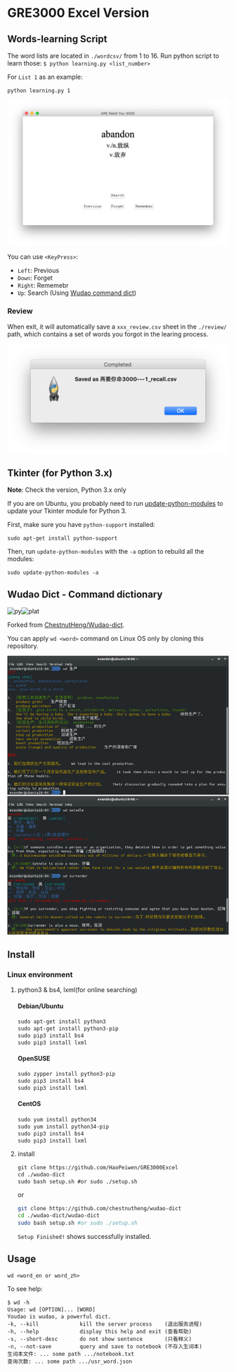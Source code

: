 # GRE3000 Excel Version

## Words-learning Script

The word lists are located in `./wordcsv/` from 1 to 16. Run python script to learn those: `$ python learning.py <list_number>`

For `List 1` as an example: 

    python learning.py 1

![learning-demo](https://raw.githubusercontent.com/HaoPeiwen/GRE3000Excel/master/demoimg/demo.png)

You can use `<KeyPress>`: 

- `Left`: Previous
- `Down`: Forget
- `Right`: Rememebr
- `Up`: Search (Using [Wudao command dict](https://github.com/ChestnutHeng/Wudao-dict))

### Review
When exit, it will automatically save a `xxx_review.csv` sheet in the `./review/` path, which contains a set of words you forgot in the learing process.

![save-demo](https://raw.githubusercontent.com/HaoPeiwen/GRE3000Excel/master/demoimg/savedemo.png)

## Tkinter (for Python 3.x)

**Note**: Check the version, Python 3.x only

If you are on Ubuntu, you probably need to run [update-python-modules](http://manpages.ubuntu.com/manpages/trusty/en/man8/update-python-modules.8.html) to update your Tkinter module for Python 3.

First, make sure you have `python-support` installed:

    sudo apt-get install python-support
Then, run `update-python-modules` with the `-a` option to rebuild all the modules:

    sudo update-python-modules -a

## Wudao Dict - Command dictionary

![py](https://img.shields.io/badge/python-3.4.5-green.svg?style=plastic)![plat](https://img.shields.io/badge/platform-Ubuntu/CentOS/Debian-green.svg?style=plastic)

Forked from [ChestnutHeng/Wudao-dict](https://github.com/ChestnutHeng/Wudao-dict).

You can apply `wd <word>` command on Linux OS only by cloning this repository.

![Zh_En Demo](https://raw.githubusercontent.com/HaoPeiwen/GRE3000Excel/master/demoimg/wudao1.png)
![En_Zh Demo](https://raw.githubusercontent.com/HaoPeiwen/GRE3000Excel/master/demoimg/wudao2.png)

## Install
### Linux environment

1. python3 & bs4, lxml(for online searching)
    #### Debian/Ubuntu
    ```
    sudo apt-get install python3
    sudo apt-get install python3-pip
    sudo pip3 install bs4
    sudo pip3 install lxml
    ```
 
    #### OpenSUSE
    ```
    sudo zypper install python3-pip
    sudo pip3 install bs4
    sudo pip3 install lxml
    ```
    #### CentOS
    ```
    sudo yum install python34
    sudo yum install python34-pip
    sudo pip3 install bs4
    sudo pip3 install lxml
    ```

2.  install

    ```
    git clone https://github.com/HaoPeiwen/GRE3000Excel
    cd ./wudao-dict
    sudo bash setup.sh #or sudo ./setup.sh
    ```
    
    or
    
    ```sh
    git clone https://github.com/chestnutheng/wudao-dict
    cd ./wudao-dict/wudao-dict
    sudo bash setup.sh #or sudo ./setup.sh
    ```

    `Setup Finished!` shows successfully installed.


## Usage

    wd <word_en or word_zh>

To see help:

    $ wd -h
    Usage: wd [OPTION]... [WORD]
    Youdao is wudao, a powerful dict.
    -k, --kill             kill the server process    (退出服务进程)
    -h, --help             display this help and exit (查看帮助)
    -s, --short-desc       do not show sentence       (只看释义)
    -n, --not-save         query and save to notebook (不存入生词本)
    生词本文件: ... some path .../notebook.txt
    查询次数: ... some path .../usr_word.json
